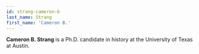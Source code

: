 ```yaml
---
id: strang-cameron-b
last_name: Strang
first_name: 'Cameron B.'
---
```

**Cameron B. Strang** is a Ph.D. candidate in history at the University of Texas at Austin.
